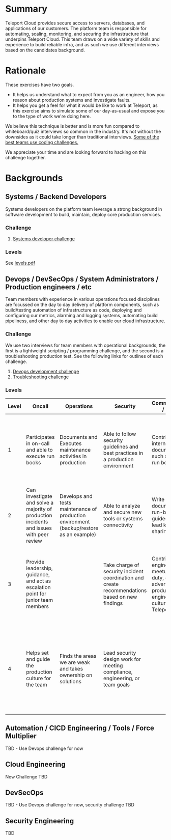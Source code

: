 # Summary

Teleport Cloud provides secure access to servers, databases, and applications of our customers. The platform team is responsible for automating, scaling, monitoring, and securing the infrastructure that underpins Teleport Cloud. This team draws on a wide variety of skills and experience to build reliable infra, and as such we use different interviews based on the candidates background.


# Rationale

These exercises have two goals.

- It helps us understand what to expect from you as an engineer, how you reason about production systems and investigate faults.
- It helps you get a feel for what it would be like to work at Teleport, as this exercise aims to simulate some of our day-as-usual and expose you to the type of work we're doing here.

We believe this technique is better and is more fun compared to whiteboard/quiz interviews so common in the industry. It's not without the downsides as it could take longer than traditional interviews. [Some of the best teams use coding challenges.](https://sockpuppet.org/blog/2015/03/06/the-hiring-post/)

We appreciate your time and are looking forward to hacking on this challenge together.


# Backgrounds

## Systems / Backend Developers
Systems developers on the platform team leverage a strong background in software development to build, maintain, deploy core production services.

### Challenge
1. [Systems developer challenge](../systems/worker.pdf)

### Levels
See [levels.pdf](../../levels.pdf)


## Devops / DevSecOps / System Administrators / Production engineers / etc
Team members with experience in various operations focused disciplines are focussed on the day to day delivery of platform components, such as build/testing automation of infrastructure as code, deploying and configuring our metrics, alarming and logging systems, automating build pipeliness, and other day to day activities to enable our cloud infrastructure.


### Challenge
We use two interviews for team members with operational backgrounds, the first is a lightweight scripting / programming challenge, and the second is a troubleshooting production test. See the following links for outlines of each challenge.
1. [Devops development challenge](devops.md)
2. [Troubleshooting challenge](troubleshooting.md)

### Levels


| Level  | Oncall  | Operations  | Security  | Communications / Writing  | Networking  | Systems Engineering  | OS Understanding  | Tooling |
|---|---|---|---|---|---|---|---|---|
| 1 | Participates in on-call and able to execute run books | Documents and Executes maintenance activities in production | Able to follow security guidelines and best practices in a production environment  | Contributor to internal documentation such as updating run books | Able to troubleshoot introductory networking issues, network policies, routing, etc. | Focus on and contribute to specific area of production system (such as the deployment of our monitoring stack)  | Working understanding of core OS concepts, filesystem, networking, cgroups, namespaces, security mechanisms, etc.  | Work with team members on deployment and maintenance of internal tooling |
| 2 | Can investigate and solve a majority of production incidents and issues with peer review  | Develops and tests maintenance of production environment (backup/restore as an example)  | Able to analyze and secure new tools or systems connectivity  | Write new documentation, run-books, guides. Able to lead knowledge sharing sessions  |   | Design, write, and test automation for different environments, such as chat bots, upgrade scripts, etc. |   | Able to take ownership and key contributor to key tooling.|
| 3 | Provide leadership, guidance, and act as escalation point for junior team members |   | Take charge of security incident coordination and create recommendations based on new findings | Contribute to engineering blog, meetups, booth duty, etc to advertise product and engineering culture at Teleport  | Solid understanding of advanced networking, routing, load balancing concepts and scaling production systems  | Design and implement significant automation for challenging problem spaces, such as implementing horizontal/vertical autoscaling and resource allocation | Solid understanding of workload isolation, syscall filtering, linux internals, for high security and production workloads  | Take design lead on key operational areas, such as introducing new tooling, new monitoring, or complex automation |
| 4 | Helps set and guide the production culture for the team | Finds the areas we are weak and takes ownership on solutions  | Lead security design work for meeting compliance, engineering, or team goals  |   | Able to design solutions that cross team boundaries that make teleport cloud a best in class service  |   |   | Able to work with vendors or opensource communities to ensure external tooling meets our security, compliance, and operational needs |

## Automation / CICD Engineering / Tools / Force Multiplier
TBD - Use Devops challenge for now

## Cloud Engineering
New Challenge TBD

## DevSecOps
TBD - Use Devops challenge for now, security challenge TBD

## Security Engineering
TBD